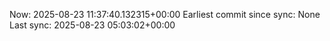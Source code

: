 Now: 2025-08-23 11:37:40.132315+00:00 Earliest commit since sync: None Last sync: 2025-08-23 05:03:02+00:00
